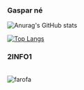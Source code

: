 
### Gaspar né 


![Anurag's GitHub stats](https://github-readme-stats.vercel.app/api?username=gaspatt&show_icons=true&theme=radical)

[![Top Langs](https://github-readme-stats.vercel.app/api/top-langs/?username=gaspatt)](https://github.com/anuraghazra/github-readme-stats)

### 2INFO1

<div style="display: inline-block"><br/>
<img align="center" alt="farofa" src=https://img.shields.io/badge/HTML5-E34F26?style=for-the-badge&logo=html5&logoColor=white>

